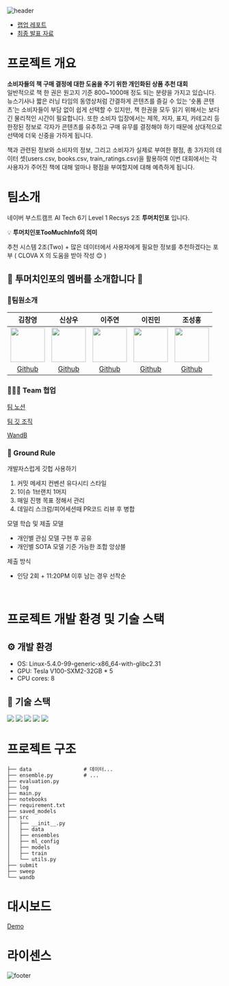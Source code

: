 ![header](https://capsule-render.vercel.app/api?type=waving&color=gradient&height=250&section=header&text=Level1-BookRatingPrediction&desc=RecSys-02&fontSize=50&fontColor=FFFFFF&fontAlignY=40)
- [랩업 레포트](https://github.com/boostcampaitech6/level1-bookratingprediction-recsys-02/blob/main/docs/RecSys_%ED%8C%80%20%EB%A6%AC%ED%8F%AC%ED%8A%B8(02%EC%A1%B0).pdf)
- [최종 발표 자료](https://github.com/boostcampaitech6/level1-bookratingprediction-recsys-02/blob/main/docs/Recsys02-level1-BookRatingPrediction.pdf)
# 프로젝트 개요
**소비자들의 책 구매 결정에 대한 도움을 주기 위한 개인화된 상품 추천 대회** <br>
일반적으로 책 한 권은 원고지 기준 800~1000매 정도 되는 분량을 가지고 있습니다.
뉴스기사나 짧은 러닝 타임의 동영상처럼 간결하게 콘텐츠를 즐길 수 있는 ‘숏폼 콘텐츠’는 소비자들이 부담 없이 쉽게 선택할 수 있지만, 책 한권을 모두 읽기 위해서는 보다 긴 물리적인 시간이 필요합니다. 또한 소비자 입장에서는 제목, 저자, 표지, 카테고리 등 한정된 정보로 각자가 콘텐츠를 유추하고 구매 유무를 결정해야 하기 때문에 상대적으로 선택에 더욱 신중을 가하게 됩니다.

책과 관련된 정보와 소비자의 정보, 그리고 소비자가 실제로 부여한 평점, 총 3가지의 데이터 셋(users.csv, books.csv, train_ratings.csv)을 활용하여 이번 대회에서는 각 사용자가 주어진 책에 대해 얼마나 평점을 부여할지에 대해 예측하게 됩니다.
# 팀소개

네이버 부스트캠프 AI Tech 6기 Level 1 Recsys 2조 **투머치인포** 입니다.

<aside>
    
💡 **투머치인포TooMuchInfo의 의미**

추천 시스템 2조(Two) + 많은 데이터에서 사용자에게 필요한 정보를 추천하겠다는 포부
( CLOVA X 의 도움을 받아 작성 😊 )

</aside>

## 👋 투머치인포의 멤버를 소개합니다 👋

### 🦹‍팀원소개
|김창영|신상우|이주연|이진민|조성홍|
|:---:|:---:|:---:|:---:|:---:|
|<img src='https://github.com/TooMuch-Info/.github/assets/97018869/b49f0e25-f4ec-4a80-9334-ea148eb3da0b' height=80 width=80px></img>|<img src='https://github.com/TooMuch-Info/.github/assets/97018869/b3199d59-f98a-4e49-9231-793f74498953' height=80 width=80px></img>|<img src='https://github.com/TooMuch-Info/.github/assets/97018869/2edbf1da-2a93-472a-b92f-5040219f8d71' height=80 width=80px></img>|<img src='https://github.com/TooMuch-Info/.github/assets/97018869/5245e126-87d4-490d-af9a-cc60e25f60a0' height=80 width=80px></img>|<img src='https://github.com/TooMuch-Info/.github/assets/97018869/d30ad32a-af51-4c25-9729-f579760082d7' height=80 width=80px></img>|
|[Github](https://github.com/ChangZero)|[Github](https://github.com/sangwoonoel)|[Github](https://github.com/twndus)|[Github](https://github.com/jinmin111)|[Github](https://github.com/GangBean)|

### 👨‍👧‍👦 Team 협업
[팀 노션](https://petite-giant-ce3.notion.site/bc7381aa3bf9444dbccd95f14fa497ea?pvs=4)

[팀 깃 조직](https://github.com/TooMuch-Info)

[WandB](https://wandb.ai/ai-teah-recsys02)

### 📝 Ground Rule
개발자스럽게 깃헙 사용하기
1. 커밋 메세지 컨벤션 유다시티 스타일
2. 1이슈 1브랜치 1머지
3. 매일 진행 목표 정해서 관리
4. 데일리 스크럼/피어세션때 PR코드 리뷰 후 병합


모델 학습 및 제출 모델
- 개인별 관심 모델 구현 후 공유
- 개인별 SOTA 모델 기준 가능한 조합 앙상블

제출 방식
- 인당 2회 + 11:20PM 이후 남는 경우 선착순

<br>

# 프로젝트 개발 환경 및 기술 스택
## ⚙️ 개발 환경
- OS: Linux-5.4.0-99-generic-x86_64-with-glibc2.31
- GPU: Tesla V100-SXM2-32GB * 5
- CPU cores: 8

## 🔧 기술 스택
![](https://img.shields.io/badge/Pytorch-EE4C2C?style=flat-square&logo=Pytorch&logoColor=white)
![](https://img.shields.io/badge/jupyter-F37626?style=flat-square&logo=Jupyter&logoColor=white)
![](https://img.shields.io/badge/scikit--learn-F7931E?style=flat-square&logo=scikit-learn&logoColor=black)
![](https://img.shields.io/badge/Pandas-150458?style=flat-square&logo=Pandas&logoColor=white)
![](https://img.shields.io/badge/Numpy-013243?style=flat-square&logo=Numpy&logoColor=white)



# 프로젝트 구조
```
├── data                 # 데이터...
├── ensemble.py          # ...
├── evaluation.py
├── log
├── main.py
├── notebooks
├── requirement.txt
├── saved_models
├── src
│   ├── __init__.py
│   ├── data
│   ├── ensembles
│   ├── ml_config
│   ├── models
│   ├── train
│   └── utils.py
├── submit
├── sweep
└── wandb
```


# 대시보드

[Demo](https://github.com/boostcampaitech6/level1-bookratingprediction-recsys-02/assets/97018869/55d29f86-8c3f-4f0c-8160-a30c6d5d884a)

# 라이센스


![footer](https://capsule-render.vercel.app/api?type=waving&color=gradient&height=200&section=footer&)